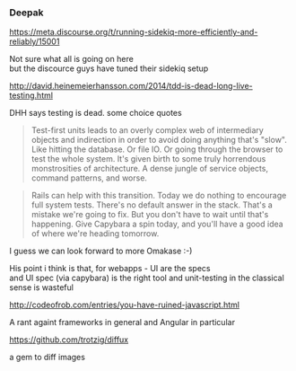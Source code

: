 ### Deepak

https://meta.discourse.org/t/running-sidekiq-more-efficiently-and-reliably/15001

Not sure what all is going on here  
but the discource guys have tuned their sidekiq setup

http://david.heinemeierhansson.com/2014/tdd-is-dead-long-live-testing.html  

DHH says testing is dead. some choice quotes

> Test-first units leads to an overly complex web of intermediary objects and 
> indirection in order to avoid doing anything that's "slow". Like hitting the database. 
> Or file IO. Or going through the browser to test the whole system. It's given birth to 
> some truly horrendous monstrosities of architecture. 
> A dense jungle of service objects, command patterns, and worse.

> Rails can help with this transition. Today we do nothing to encourage full system tests. 
> There's no default answer in the stack. That's a mistake we're going to fix. 
> But you don't have to wait until that's happening. Give Capybara a spin today, 
> and you'll have a good idea of where we're heading tomorrow.

I guess we can look forward to more Omakase :-)  

His point i think is that, for webapps - UI are the specs  
and UI spec (via capybara) is the right tool
and unit-testing in the classical sense is wasteful  

http://codeofrob.com/entries/you-have-ruined-javascript.html  

A rant againt frameworks in general and Angular in particular  

https://github.com/trotzig/diffux

a gem to diff images  
